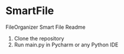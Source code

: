 # SmartFile
FileOrganizer
Smart File Readme

1. Clone the repository 
2. Run main.py in Pycharm or any Python IDE
